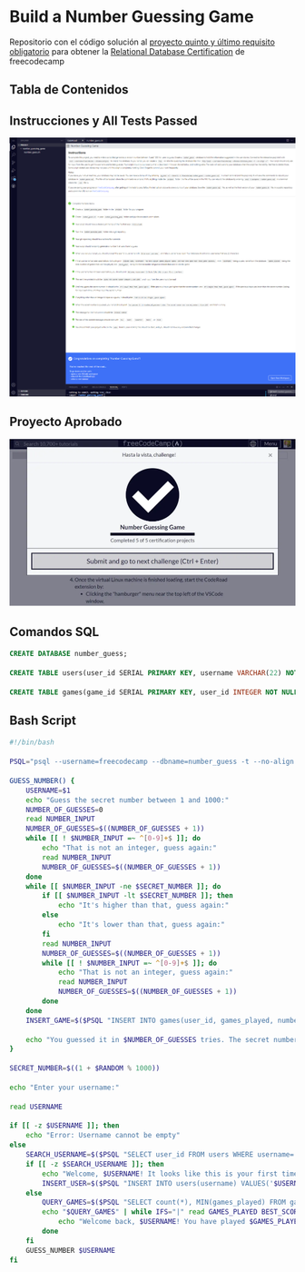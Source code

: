 # Build a Number Guessing Game

Repositorio con el código solución al [proyecto quinto y último requisito obligatorio](https://www.freecodecamp.org/learn/relational-database/build-a-number-guessing-game-project/build-a-number-guessing-game) para obtener la [Relational Database Certification](https://www.freecodecamp.org/learn/relational-database) de freecodecamp

## Tabla de Contenidos

## Instrucciones y All Tests Passed

![All Tests Passed Screenshot](./screenshots/all_tests_passed.png)

## Proyecto Aprobado

![Proyecto Aprobado Screenshot](./screenshots/passed.webp)

## Comandos SQL

```sql
CREATE DATABASE number_guess;

CREATE TABLE users(user_id SERIAL PRIMARY KEY, username VARCHAR(22) NOT NULL);

CREATE TABLE games(game_id SERIAL PRIMARY KEY, user_id INTEGER NOT NULL REFERENCES users(user_id), number_guess INTEGER NOT NULL, games_played INTEGER NOT NULL DEFAULT 0);
```

## Bash Script

```bash
#!/bin/bash

PSQL="psql --username=freecodecamp --dbname=number_guess -t --no-align -c"

GUESS_NUMBER() {
    USERNAME=$1
    echo "Guess the secret number between 1 and 1000:"
    NUMBER_OF_GUESSES=0
    read NUMBER_INPUT
    NUMBER_OF_GUESSES=$((NUMBER_OF_GUESSES + 1))
    while [[ ! $NUMBER_INPUT =~ ^[0-9]+$ ]]; do
        echo "That is not an integer, guess again:"
        read NUMBER_INPUT
        NUMBER_OF_GUESSES=$((NUMBER_OF_GUESSES + 1))
    done
    while [[ $NUMBER_INPUT -ne $SECRET_NUMBER ]]; do
        if [[ $NUMBER_INPUT -lt $SECRET_NUMBER ]]; then
            echo "It's higher than that, guess again:"
        else
            echo "It's lower than that, guess again:"
        fi
        read NUMBER_INPUT
        NUMBER_OF_GUESSES=$((NUMBER_OF_GUESSES + 1))
        while [[ ! $NUMBER_INPUT =~ ^[0-9]+$ ]]; do
            echo "That is not an integer, guess again:"
            read NUMBER_INPUT
            NUMBER_OF_GUESSES=$((NUMBER_OF_GUESSES + 1))
        done
    done
    INSERT_GAME=$($PSQL "INSERT INTO games(user_id, games_played, number_guess) VALUES((SELECT user_id FROM users WHERE username='$USERNAME'), $NUMBER_OF_GUESSES, $SECRET_NUMBER)")

    echo "You guessed it in $NUMBER_OF_GUESSES tries. The secret number was $SECRET_NUMBER. Nice job!"
}

SECRET_NUMBER=$((1 + $RANDOM % 1000))

echo "Enter your username:"

read USERNAME

if [[ -z $USERNAME ]]; then
    echo "Error: Username cannot be empty"
else
    SEARCH_USERNAME=$($PSQL "SELECT user_id FROM users WHERE username='$USERNAME'")
    if [[ -z $SEARCH_USERNAME ]]; then
        echo "Welcome, $USERNAME! It looks like this is your first time here."
        INSERT_USER=$($PSQL "INSERT INTO users(username) VALUES('$USERNAME')")
    else
        QUERY_GAMES=$($PSQL "SELECT count(*), MIN(games_played) FROM games INNER JOIN users ON games.user_id=users.user_id WHERE username='$USERNAME'")
        echo "$QUERY_GAMES" | while IFS="|" read GAMES_PLAYED BEST_SCORE; do
            echo "Welcome back, $USERNAME! You have played $GAMES_PLAYED games, and your best game took $BEST_SCORE guesses."
        done
    fi
    GUESS_NUMBER $USERNAME
fi

```
